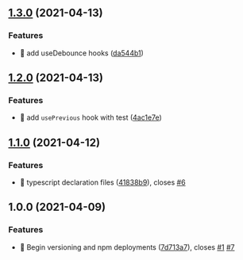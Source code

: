 ## [1.3.0](https://github.com/SelectQuoteLabs/SQHooks/compare/v1.2.0...v1.3.0) (2021-04-13)


### Features

* 🎸 add useDebounce hooks ([da544b1](https://github.com/SelectQuoteLabs/SQHooks/commit/da544b1b7a07a875f85dc3095aa8be47957d3eb1))

## [1.2.0](https://github.com/SelectQuoteLabs/SQHooks/compare/v1.1.0...v1.2.0) (2021-04-13)


### Features

* 🎸 add `usePrevious` hook with test ([4ac1e7e](https://github.com/SelectQuoteLabs/SQHooks/commit/4ac1e7e369114fbc50efb708d01df84b9b3635c1))

## [1.1.0](https://github.com/SelectQuoteLabs/SQHooks/compare/v1.0.0...v1.1.0) (2021-04-12)


### Features

* 🎸 typescript declaration files ([41838b9](https://github.com/SelectQuoteLabs/SQHooks/commit/41838b915ba6ab9205f458cd79c3bbf9416e101f)), closes [#6](https://github.com/SelectQuoteLabs/SQHooks/issues/6)

## 1.0.0 (2021-04-09)


### Features

* 🎸 Begin versioning and npm deployments ([7d713a7](https://github.com/SelectQuoteLabs/SQHooks/commit/7d713a7870f6ac11a38c769768f14392121db03e)), closes [#1](https://github.com/SelectQuoteLabs/SQHooks/issues/1) [#7](https://github.com/SelectQuoteLabs/SQHooks/issues/7)
